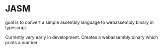 # JASM
goal is to convert a simple assembly language to webassembly binary in typescript.

Currently very early in development. Creates a webassembly binary which prints a number.
